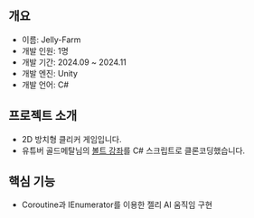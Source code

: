 ## 개요
 - 이름: Jelly-Farm
 - 개발 인원: 1명
 - 개발 기간: 2024.09 ~ 2024.11
 - 개발 엔진: Unity
 - 개발 언어: C#

## 프로젝트 소개
 - 2D 방치형 클리커 게임입니다.
 - 유튜버 골드메탈님의  [볼트 강좌](https://youtu.be/G6NronfnXfg?feature=shared)를 C# 스크립트로 클론코딩했습니다.

## 핵심 기능
 - Coroutine과 IEnumerator를 이용한 젤리 AI 움직임 구현

